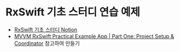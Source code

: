 # RxSwift 기초 스터디 연습 예제

* [RxSwift 기초 스터디 Notion](https://www.notion.so/RxSwift-213ed9b3dab846cab19ff96c1afe21a4)
* [MVVM RxSwift Practical Example App | Part One: Project Setup & Coordinator](https://www.youtube.com/watch?v=Dentp0JUbyI) 참고하여 만들기

